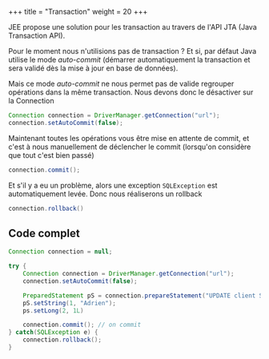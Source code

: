 +++
title = "Transaction"
weight = 20
+++

JEE propose une solution pour les transaction au travers de l'API JTA (Java Transaction API).  

Pour le moment nous n'utilisions pas de transaction ? Et si, par défaut Java utilise le mode *auto-commit* (démarrer automatiquement la transaction et sera validé dès la mise à jour en base de données).

Mais ce mode *auto-commit* ne nous permet pas de valide regrouper opérations dans la même transaction. Nous devons donc le désactiver sur la Connection

```java
Connection connection = DriverManager.getConnection("url");
connection.setAutoCommit(false);
```

Maintenant toutes les opérations vous être mise en attente de commit, et c'est à nous manuellement de déclencher le commit (lorsqu'on considère que tout c'est bien passé)

```java
connection.commit();
```

Et s'il y a eu un problème, alors une exception `SQLException` est automatiquement levée. Donc nous réaliserons un rollback

```java
connection.rollback() 
```

## Code complet
```java
Connection connection = null;

try {
    Connection connection = DriverManager.getConnection("url");
    connection.setAutoCommit(false);

    PreparedStatement pS = connection.prepareStatement("UPDATE client SET nom=? WHERE id=?");
    pS.setString(1, "Adrien");
    ps.setLong(2, 1L)

    connection.commit(); // on commit
} catch(SQLException e) {
    connection.rollback();
}
```